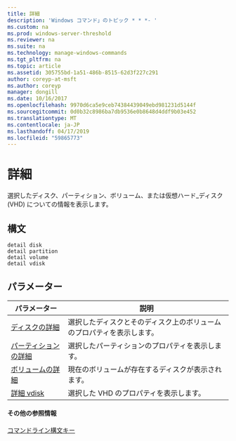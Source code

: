 ```yaml
---
title: 詳細
description: 'Windows コマンド」のトピック * * *- '
ms.custom: na
ms.prod: windows-server-threshold
ms.reviewer: na
ms.suite: na
ms.technology: manage-windows-commands
ms.tgt_pltfrm: na
ms.topic: article
ms.assetid: 305755bd-1a51-486b-8515-62d3f227c291
author: coreyp-at-msft
ms.author: coreyp
manager: dongill
ms.date: 10/16/2017
ms.openlocfilehash: 9970d6ca5e9ceb74384439049ebd981231d5144f
ms.sourcegitcommit: 0d0b32c8986ba7db9536e0b8648d4ddf9b03e452
ms.translationtype: MT
ms.contentlocale: ja-JP
ms.lasthandoff: 04/17/2019
ms.locfileid: "59865773"
---
```

# <a name="detail"></a>詳細



選択したディスク、パーティション、ボリューム、または仮想ハード_ディスク (VHD) についての情報を表示します。

## <a name="syntax"></a>構文

```
detail disk
detail partition
detail volume 
detail vdisk
```

## <a name="parameters"></a>パラメーター

|パラメーター|説明|
|---------|-----------|
|[ディスクの詳細](detail-disk.md)|選択したディスクとそのディスク上のボリュームのプロパティを表示します。|
|[パーティションの詳細](detail-partition.md)|選択したパーティションのプロパティを表示します。|
|[ボリュームの詳細](detail-volume.md)|現在のボリュームが存在するディスクが表示されます。|
|[詳細 vdisk](detail-vdisk.md)|選択した VHD のプロパティを表示します。|

#### <a name="additional-references"></a>その他の参照情報

[コマンドライン構文キー](command-line-syntax-key.md)

